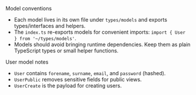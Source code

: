 Model conventions

- Each model lives in its own file under `types/models` and exports types/interfaces and helpers.
- The `index.ts` re-exports models for convenient imports: `import { User } from '~/types/models'`.
- Models should avoid bringing runtime dependencies. Keep them as plain TypeScript types or small helper functions.

User model notes

- `User` contains `forename`, `surname`, `email`, and `password` (hashed).
- `UserPublic` removes sensitive fields for public views.
- `UserCreate` is the payload for creating users.
